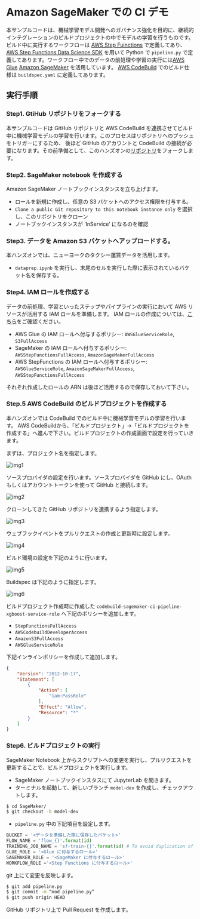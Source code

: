 # Amazon SageMaker での CI デモ

本サンプルコードは、機械学習モデル開発へのガバナンス強化を目的に、継続的インテグレーションのビルドプロジェクトの中でモデルの学習を行うものです。ビルド中に実行するワークフローは [AWS Step Fuinctions](https://aws.amazon.com/jp/step-functions/) で定義してあり、[AWS Step Functions Data Science SDK](https://docs.aws.amazon.com/ja_jp/step-functions/latest/dg/concepts-python-sdk.html) を用いて Python で `pipeline.py` で定義してあります。ワークフロー中でのデータの前処理や学習の実行には[AWS Glue](https://aws.amazon.com/jp/glue/) [Amazon SageMaker](https://aws.amazon.com/jp/sagemaker/) を活用しています。 [AWS CodeBuild](https://aws.amazon.com/jp/codebuild/) でのビルド仕様は `buildspec.yaml` に定義してあります。

## 実行手順
### Step1. GtiHub リポジトリをフォークする
本サンプルコードは GitHub リポジトリと AWS CodeBuild を連携させてビルド中に機械学習モデルの学習を行います。このプロセスはリポジトリへのプッシュをトリガーにするため、 後ほど GitHub のアカウントと CodeBuild の接続が必要になります。その前準備として、このハンズオンの[リポジトリ](https://github.com/tkazusa/sagemaker-ml-ci-pipeline-xgboost)をフォークします。


### Step2. SageMaker notebook を作成する
Amazon SageMaker ノートブックインスタンスを立ち上げます。

- ロールを新規に作成し、任意の S3 バケットへのアクセス権限を付与する。
- `Clone a public Git repository to this notebook instance only`  を選択し、このリポジトリをクローン
- ノートブックインスタンスが ‘InService’ になるのを確認


### Step3. データを Amazon S3 バケットへアップロードする。
本ハンズオンでは、ニューヨークのタクシー運賃データを活用します。
- `dataprep.ipynb` を実行し、末尾のセルを実行した際に表示されているバケット名を保存する。


### Step4. IAM ロールを作成する
データの前処理、学習といったステップやパイプラインの実行において AWS リソースが活用する IAM ロールを準備します。 IAM ロールの作成については、[こちら](https://docs.aws.amazon.com/ja_jp/IAM/latest/UserGuide/id_roles_create.html)をご確認ください。

- AWS Glue の IAM ロールへ付与するポリシー: `AWSGlueServiceRole`, `S3FullAccess`
- SageMaker の IAM ロールへ付与するポリシー: `AWSStepFunctionsFullAccess`, `AmazonSageMakerFullAccess`
- AWS StepFunctions の IAM ロールへ付与するポリシー: `AWSGlueServiceRole`, `AmazonSageMakerFullAccess`, `AWSStepFunctionsFullAccess`
    
  
それぞれ作成したロールの ARN は後ほど活用するので保存しておいて下さい。


### Step.5 AWS CodeBuild のビルドプロジェクトを作成する

本ハンズオンでは CodeBuild でのビルド中に機械学習モデルの学習を行います。
AWS CodeBuildから、「ビルドプロジェクト」→「ビルドプロジェクトを作成する」へ進んで下さい。ビルドプロジェクトの作成画面で設定を行っていきます。

まずは、プロジェクト名を指定します。

![img1](img/img1.png)

ソースプロバイダの設定を行います。ソースプロバイダを GitHub にし、OAuth もしくはアカウントトークンを使って GitHub と接続します。

![img2](img/img2.png)

クローンしてきた GitHub リポジトリを連携するよう指定します。

![img3](img/img3.png)


ウェブフックイベントをプルリクエストの作成と更新時に設定します。

![img4](img/img4.png)


ビルド環境の設定を下記のように行います。

![img5](img/img5.png)


Buildspec は下記のように指定します。

![img6](img/img6.png)


ビルドプロジェクト作成時に作成した `codebuild-sagemaker-ci-pipeline-xgboost-service-role` へ下記のポリシーを追加します。

- `StepFunctionsFullAccess`
- `AWSCodebuildDeveloperAccess`
- `AmazonS3FullAccess`
- `AWSGlueServiceRole`
    
下記インラインポリシーを作成して追加します。
```JSON
{
	"Version": "2012-10-17",
	"Statement": [
		{
			"Action": [
				"iam:PassRole"
			],
			"Effect": "Allow",
			"Resource": "*"
		}
	]
}
```


### Step6. ビルドプロジェクトの実行
SageMaker Notebook 上からスクリプトへの変更を実行し、プルリクエストを更新することで、ビルドプロジェクトを実行します。

- SageMaker ノートブックインスタスにて JupyterLab を開きます。
- ターミナルを起動して、新しいブランチ `model-dev` を作成し、チェックアウトします。

```Bash
$ cd SageMaker/
$ git checkout -b model-dev
```

- `pipeline.py` 中の下記項目を設定します。

```Python
BUCKET = '<データを準備した際に保存したバケット>'
FLOW_NAME = 'flow_{}'.format(id) 
TRAINING_JOB_NAME = 'sf-train-{}'.format(id) # To avoid duplication of job name
GLUE_ROLE = '<Glue に付与するロール>'
SAGEMAKER_ROLE = '<SageMaker に付与するロール>'
WORKFLOW_ROLE ='<Step Functions に付与するロール>'
```

git 上にて変更を反映します。
```Bash
$ git add pipeline.py
$ git commit -m “mod pipeline.py”
$ git push origin HEAD
```

GitHub リポジトリ上で Pull Request を作成します。


